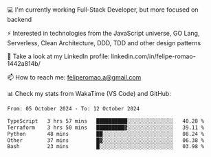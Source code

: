 💻 I'm currently working Full-Stack Developer, but more focused on backend

⚡ Interested in technologies from the JavaScript universe, GO Lang, Serverless, Clean Architecture, DDD, TDD and other design patterns

👥 Take a look at my LinkedIn profile: linkedin.com/in/felipe-romao-1442a814b/

📫 How to reach me: feliperomao.a@gmail.com

📊 Check my stats from WakaTime (VS Code) and GitHub:

<!--START_SECTION:waka-->

```txt
From: 05 October 2024 - To: 12 October 2024

TypeScript   3 hrs 57 mins   ██████████░░░░░░░░░░░░░░░   40.28 %
Terraform    3 hrs 50 mins   █████████▓░░░░░░░░░░░░░░░   39.11 %
Python       48 mins         ██░░░░░░░░░░░░░░░░░░░░░░░   08.24 %
Other        37 mins         █▓░░░░░░░░░░░░░░░░░░░░░░░   06.38 %
Bash         23 mins         █░░░░░░░░░░░░░░░░░░░░░░░░   03.98 %
```

<!--END_SECTION:waka-->
